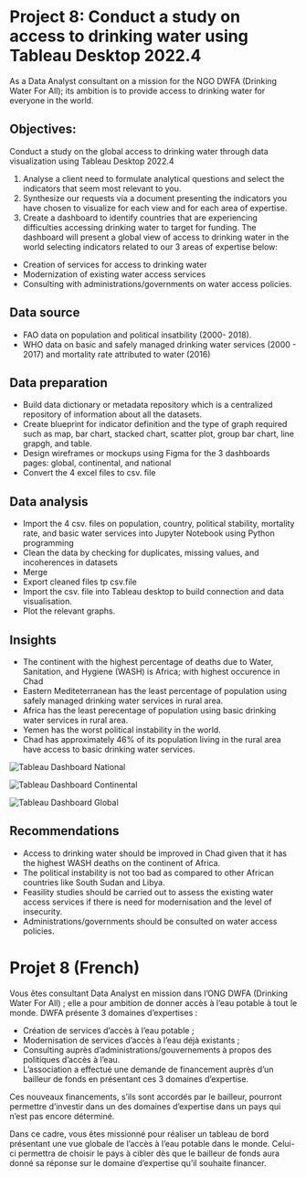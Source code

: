 # Project 8: Conduct a study on access to drinking water using Tableau Desktop 2022.4
As a Data Analyst consultant on a mission for the NGO DWFA (Drinking Water For All); its ambition is to provide access to drinking water for everyone in the world.

## Objectives: 
Conduct a study on the global access to drinking water through data visualization using Tableau Desktop 2022.4
1. Analyse a client need to formulate analytical questions and select the indicators that seem most relevant to you.
2. Synthesize our requests via a document presenting the indicators you have chosen to visualize for each view and for each area of expertise.
3. Create a dashboard to identify countries that are experiencing difficulties accessing drinking water to target for funding. The dashboard will present a global view of access to drinking water in the world selecting indicators related to our 3 areas of expertise below:
- Creation of services for access to drinking water
- Modernization of existing water access services
- Consulting with administrations/governments on water access policies.
  
## Data source
- FAO data on population and political insatbility (2000- 2018).
- WHO data on basic and safely managed drinking water services (2000 - 2017) and mortality rate attributed to water (2016)

## Data preparation
- Build data dictionary or metadata repository which is a centralized repository of information about all the datasets.
- Create blueprint for indicator definition and the type of graph required such as map, bar chart, stacked chart, scatter plot, group bar chart, line grapgh, and table.
- Design wireframes or mockups using Figma for the 3 dashboards pages: global, continental, and national
- Convert the 4 excel files to csv. file
  
## Data analysis
- Import the 4 csv. files on population, country, political stability, mortality rate, and basic water services into Jupyter Notebook using Python programming
- Clean the data by checking for duplicates, missing values, and incoherences in datasets
- Merge 
- Export cleaned files tp csv.file
- Import the csv. file into Tableau desktop to build connection and data visualisation.
- Plot the relevant graphs.

## Insights
- The continent with the highest percentage of deaths due to Water, Sanitation, and Hygiene (WASH) is Africa; with highest occurence in Chad
- Eastern Mediteterranean has the least percentage of population using safely managed drinking water services in rural area.
- Africa has the least perecentage of population using basic drinking water services in rural area.
- Yemen has the worst political instability in the world.
- Chad has approximately 46% of its population living in the rural area have access to basic drinking water services.

![Tableau Dashboard National](https://github.com/user-attachments/assets/b91eb980-a793-4abe-9943-71b7f47794ae)

![Tableau Dashboard Continental](https://github.com/user-attachments/assets/3934887c-5528-46c8-a005-9c94abc02883)

![Tableau Dashboard Global](https://github.com/user-attachments/assets/1aea9bb9-e21f-4823-b4e1-5b8231718a6c)


## Recommendations
-  Access to drinking water should be improved in Chad given that it has the highest WASH deaths on the continent of Africa.
-  The political instability is not too bad as compared to other African countries like South Sudan and Libya.
-  Feasility studies should be carried out to assess the existing water access services if there is need for modernisation and the level of insecurity.
-  Administrations/governments should be consulted on water access policies.

# Projet 8 (French) 
Vous êtes consultant Data Analyst en mission dans l’ONG DWFA (Drinking Water For All) ; elle a pour ambition de donner accès à l’eau potable à tout le monde.
DWFA présente 3 domaines d’expertises :

- Création de services d’accès à l’eau potable ;
- Modernisation de services d’accès à l’eau déjà existants ;
- Consulting auprès d’administrations/gouvernements à propos des politiques d’accès à l’eau.
- L’association a effectué une demande de financement auprès d’un bailleur de fonds en présentant ces 3 domaines d’expertise. 

Ces nouveaux financements, s’ils sont accordés par le bailleur, pourront permettre d’investir dans un des domaines d’expertise dans un pays qui n’est pas encore déterminé.

Dans ce cadre, vous êtes missionné pour réaliser un tableau de bord présentant une vue globale de l’accès à l’eau potable dans le monde. Celui-ci permettra de choisir le pays à cibler dès que le bailleur de fonds aura donné sa réponse sur le domaine d’expertise qu’il souhaite financer.
